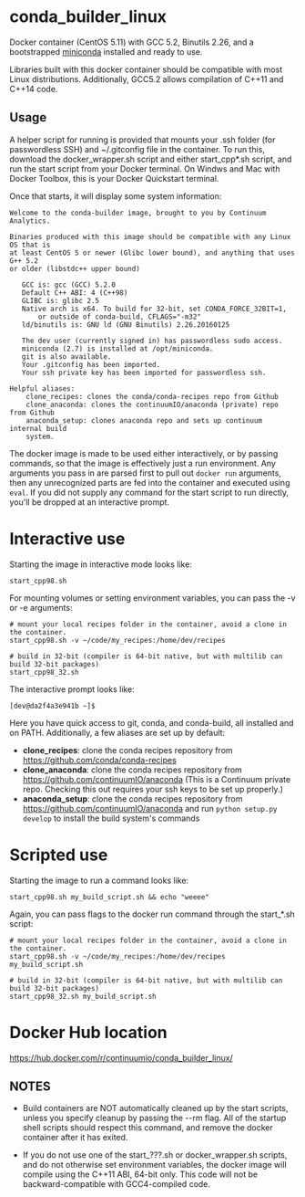 # conda_builder_linux

Docker container (CentOS 5.11) with GCC 5.2, Binutils 2.26, and a bootstrapped
[miniconda](http://conda.pydata.org/miniconda.html) installed and ready to use.

Libraries built with this docker container should be compatible with most Linux
distributions. Additionally, GCC5.2 allows compilation of C++11 and C++14 code.

Usage
-----

A helper script for running is provided that mounts your .ssh folder (for
passwordless SSH) and ~/.gitconfig file in the container. To run this, download
the docker_wrapper.sh script and either start_cpp*.sh script, and run the start
script from your Docker terminal. On Windws and Mac with Docker Toolbox, this is
your Docker Quickstart terminal.

Once that starts, it will display some system information:

```
Welcome to the conda-builder image, brought to you by Continuum Analytics.

Binaries produced with this image should be compatible with any Linux OS that is
at least CentOS 5 or newer (Glibc lower bound), and anything that uses G++ 5.2
or older (libstdc++ upper bound)

   GCC is: gcc (GCC) 5.2.0
   Default C++ ABI: 4 (C++98)
   GLIBC is: glibc 2.5
   Native arch is x64. To build for 32-bit, set CONDA_FORCE_32BIT=1,
       or outside of conda-build, CFLAGS="-m32"
   ld/binutils is: GNU ld (GNU Binutils) 2.26.20160125

   The dev user (currently signed in) has passwordless sudo access.
   miniconda (2.7) is installed at /opt/miniconda.
   git is also available.
   Your .gitconfig has been imported.
   Your ssh private key has been imported for passwordless ssh.

Helpful aliases:
    clone_recipes: clones the conda/conda-recipes repo from Github
    clone_anaconda: clones the continuumIO/anaconda (private) repo from Github
    anaconda_setup: clones anaconda repo and sets up continuum internal build
    system.
```

The docker image is made to be used either interactively, or by passing
commands, so that the image is effectively just a run environment. Any arguments
you pass in are parsed first to pull out ```docker run``` arguments, then any
unrecognized parts are fed into the container and executed using ```eval```. If
you did not supply any command for the start script to run directly, you'll be
dropped at an interactive prompt.

Interactive use
===============

Starting the image in interactive mode looks like:

    start_cpp98.sh

For mounting volumes or setting environment variables, you can pass the -v or -e arguments:

    # mount your local recipes folder in the container, avoid a clone in the container.
    start_cpp98.sh -v ~/code/my_recipes:/home/dev/recipes

    # build in 32-bit (compiler is 64-bit native, but with multilib can build 32-bit packages)
    start_cpp98_32.sh

The interactive prompt looks like:

    [dev@da2f4a3e941b ~]$

Here you have quick access to git, conda, and conda-build, all installed and on
PATH. Additionally, a few aliases are set up by default:

  - **clone_recipes**: clone the conda recipes repository from
    https://github.com/conda/conda-recipes
  - **clone_anaconda**: clone the conda recipes repository from
    https://github.com/continuumIO/anaconda (This is a Continuum private repo.
    Checking this out requires your ssh keys to be set up properly.)
  - **anaconda_setup**: clone the conda recipes repository from
    https://github.com/continuumIO/anaconda and run ```python setup.py
    develop``` to install the build system's commands

Scripted use
============

Starting the image to run a command looks like:

    start_cpp98.sh my_build_script.sh && echo "weeee"

Again, you can pass flags to the docker run command through the start_*.sh script:

    # mount your local recipes folder in the container, avoid a clone in the container.
    start_cpp98.sh -v ~/code/my_recipes:/home/dev/recipes my_build_script.sh

    # build in 32-bit (compiler is 64-bit native, but with multilib can build 32-bit packages)
    start_cpp98_32.sh my_build_script.sh

Docker Hub location
===================

https://hub.docker.com/r/continuumio/conda_builder_linux/

NOTES
-----

- Build containers are NOT automatically cleaned up by the start scripts, unless you specify cleanup by passing the --rm flag.  All of the startup shell scripts should respect this command, and remove the docker container after it has exited.

- If you do not use one of the start_???.sh or docker_wrapper.sh scripts, and do not otherwise set environment variables, the docker image will compile using the C++11 ABI, 64-bit only.  This code will not be backward-compatible with GCC4-compiled code.
